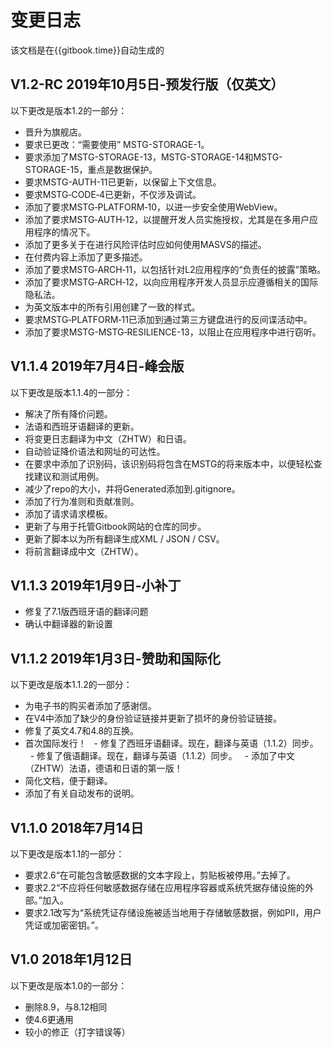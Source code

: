 # 变更日志

该文档是在{{gitbook.time}}自动生成的

## V1.2-RC 2019年10月5日-预发行版（仅英文）

以下更改是版本1.2的一部分：

- 晋升为旗舰店。
- 要求已更改：“需要使用” MSTG-STORAGE-1。
- 要求添加了MSTG-STORAGE-13，MSTG-STORAGE-14和MSTG-STORAGE-15，重点是数据保护。
- 要求MSTG-AUTH-11已更新，以保留上下文信息。
- 要求MSTG‑CODE‑4已更新，不仅涉及调试。
- 添加了要求MSTG‑PLATFORM‑10，以进一步安全使用WebView。
- 添加了要求MSTG‑AUTH‑12，以提醒开发人员实施授权，尤其是在多用户应用程序的情况下。
- 添加了更多关于在进行风险评估时应如何使用MASVS的描述。
- 在付费内容上添加了更多描述。
- 添加了要求MSTG‑ARCH‑11，以包括针对L2应用程序的“负责任的披露”策略。
- 添加了要求MSTG‑ARCH‑12，以向应用程序开发人员显示应遵循相关的国际隐私法。
- 为英文版本中的所有引用创建了一致的样式。
- 要求MSTG‑PLATFORM‑11已添加到通过第三方键盘进行的反间谍活动中。
- 添加了要求MSTG-MSTG‑RESILIENCE-13，以阻止在应用程序中进行窃听。

## V1.1.4 2019年7月4日-峰会版

以下更改是版本1.1.4的一部分：

- 解决了所有降价问题。
- 法语和西班牙语翻译的更新。
- 将变更日志翻译为中文（ZHTW）和日语。
- 自动验证降价语法和网址的可达性。
- 在要求中添加了识别码，该识别码将包含在MSTG的将来版本中，以便轻松查找建议和测试用例。
- 减少了repo的大小，并将Generated添加到.gitignore。
- 添加了行为准则和贡献准则。
- 添加了请求请求模板。
- 更新了与用于托管Gitbook网站的仓库的同步。
- 更新了脚本以为所有翻译生成XML / JSON / CSV。
- 将前言翻译成中文（ZHTW）。

## V1.1.3 2019年1月9日-小补丁

- 修复了7.1版西班牙语的翻译问题
- 确认中翻译器的新设置

## V1.1.2 2019年1月3日-赞助和国际化

以下更改是版本1.1.2的一部分：

- 为电子书的购买者添加了感谢信。
- 在V4中添加了缺少的身份验证链接并更新了损坏的身份验证链接。
- 修复了英文4.7和4.8的互换。
- 首次国际发行！
  - 修复了西班牙语翻译。现在，翻译与英语（1.1.2）同步。
  - 修复了俄语翻译。现在，翻译与英语（1.1.2）同步。
  - 添加了中文（ZHTW）法语，德语和日语的第一版！
- 简化文档，便于翻译。
- 添加了有关自动发布的说明。

## V1.1.0 2018年7月14日

以下更改是版本1.1的一部分：

- 要求2.6“在可能包含敏感数据的文本字段上，剪贴板被停用。”去掉了。
- 要求2.2“不应将任何敏感数据存储在应用程序容器或系统凭据存储设施的外部。”加入。
- 要求2.1改写为“系统凭证存储设施被适当地用于存储敏感数据，例如PII，用户凭证或加密密钥。”。

## V1.0 2018年1月12日

以下更改是版本1.0的一部分：

- 删除8.9，与8.12相同
- 使4.6更通用
- 较小的修正（打字错误等）
